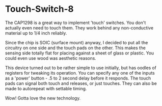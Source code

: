 # Touch-Switch-8

The CAP1298 is a great way to implement 'touch' switches. You don't actually even need to touch them.  They work behind any non-conductive material up to 1/4 inch reliably.

Since the chip is SOIC (surface mount) anyway, I decided to put all the circuitry on one side and the touch pads on the other.  This makes the sensing side totally flat for placing against a sheet of glass or plastic.  You could even use wood was aesthetic reasons.

This device turned out to be rather simple to use initially, but has oodles of registers for tweaking its operation.  You can specify any one of the inputs as a 'power' button - .5 to 2 second delay before it responds.  The touch pads can signal both touch and releases, or just touches.  They can also be made to autorepeat with settable timing.

Wow!  Gotta love the new technology.


